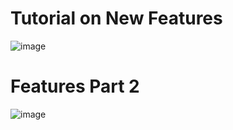 # Tutorial on New Features

![image](https://github.com/AaronCWacker/promptflow/assets/30595158/dc2c10c5-ba48-4700-801e-9bcd50dc8c6f)


# Features Part 2

![image](https://github.com/AaronCWacker/promptflow/assets/30595158/c86d8c8d-72a8-4df0-8fa4-b219417cf758)
